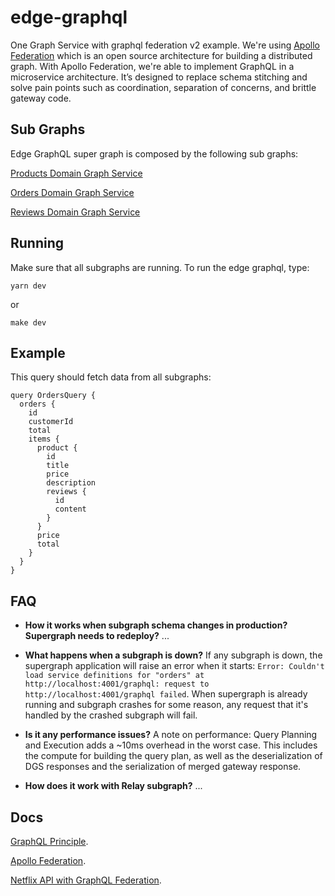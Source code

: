 # edge-graphql
One Graph Service with graphql federation v2 example.
We're using [Apollo Federation](https://www.apollographql.com/docs/federation/) which is an open source architecture for building a distributed graph.
With Apollo Federation, we're able to implement GraphQL in a microservice architecture. It’s designed to replace schema stitching and solve pain points such as coordination, separation of concerns, and brittle gateway code.

## Sub Graphs
Edge GraphQL super graph is composed by the following sub graphs:

[Products Domain Graph Service](https://github.com/augustoscher/products-graphql-subgraph)

[Orders Domain Graph Service](https://github.com/augustoscher/orders-graphql-subgraph)

[Reviews Domain Graph Service](https://github.com/augustoscher/reviews-graphql-subgraph)



## Running

Make sure that all subgraphs are running.
To run the edge graphql, type:

```
yarn dev
```
or
```
make dev
```

## Example

This query should fetch data from all subgraphs:

```gql
query OrdersQuery {
  orders {
    id
    customerId
    total
    items {
      product {
        id
        title
        price
        description
        reviews {
          id
          content
        }
      }
      price
      total
    }
  } 
}
```

## FAQ
- **How it works when subgraph schema changes in production? Supergraph needs to redeploy?**
...

- **What happens  when a subgraph is down?**
If any subgraph is down, the supergraph application will raise an error when it starts: `Error: Couldn't load service definitions for "orders" at http://localhost:4001/graphql: request to http://localhost:4001/graphql failed`.
When supergraph is already running and subgraph crashes for some reason, any request that it's handled by the crashed subgraph will fail.

- **Is it any performance issues?**
A note on performance: Query Planning and Execution adds a ~10ms overhead in the worst case. This includes the compute for building the query plan, as well as the deserialization of DGS responses and the serialization of merged gateway response.

- **How does it work with Relay subgraph?**
...

## Docs
[GraphQL Principle](https://principledgraphql.com/integrity#1-one-graph).

[Apollo Federation](https://www.apollographql.com/docs/federation/).

[Netflix API with GraphQL Federation](https://netflixtechblog.com/how-netflix-scales-its-api-with-graphql-federation-part-1-ae3557c187e2).
